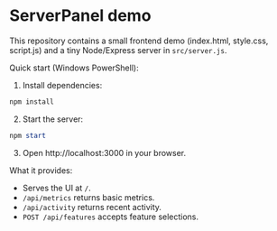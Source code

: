 # ServerPanel demo

This repository contains a small frontend demo (index.html, style.css, script.js) and a tiny Node/Express server in `src/server.js`.

Quick start (Windows PowerShell):

1. Install dependencies:

```powershell
npm install
```

2. Start the server:

```powershell
npm start
```

3. Open http://localhost:3000 in your browser.

What it provides:
- Serves the UI at `/`.
- `/api/metrics` returns basic metrics.
- `/api/activity` returns recent activity.
- `POST /api/features` accepts feature selections.
